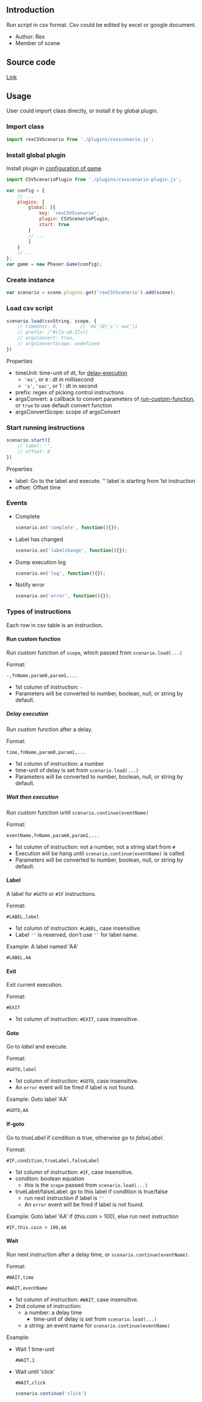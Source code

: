 ## Introduction

Run script in csv format. Csv could be edited by excel or google document.

- Author: Rex
- Member of scene

## Source code

[Link](https://github.com/rexrainbow/phaser3-rex-notes/blob/master/plugins/clock/ClockPlugin.js)

## Usage

User could import class directly, or install it by global plugin.

### Import class

```javascript
import rexCSVScenario from './plugins/csvscenario.js';
```

### Install global plugin

Install plugin in [configuration of game](game.md#configuration)

```javascript
import CSVScenarioPlugin from './plugins/csvscenario-plugin.js';

var config = {
    // ...
    plugins: {
        global: [{
            key: 'rexCSVScenario',
            plugin: CSVScenarioPlugin,
            start: true
        }
        // ...
        ]
    }
    // ...
};
var game = new Phaser.Game(config);
```

### Create instance

```javascript
var scenario = scene.plugins.get('rexCSVScenario').add(scene);
```

### Load csv script

```javascript
scenario.load(csvString, scope, {
    // timeUnit: 0,        // 'ms'|0|'s'|'sec'|1
    // prefix: /^#([a-zA-Z]+)/
    // argsConvert: true,
    // argsConvertScope: undefined
})
```

Properties

- timeUnit: time-unit of dt, for [delay-execution](csvscenario.md#delay-execution)
    - `'ms'`, or `0` : dt in millisecond
    - `'s'`, `'sec'`, or 1 : dt in second
- prefix: regex of picking control instructions
- argsConvert: a callback to convert parameters of [run-custom-function](csvscenario.md#run-custom-function), or `true` to use default convert function
- argsConvertScope: scope of argsConvert

### Start running instructions

```javascript
scenario.start({
    // label: '',
    // offset: 0
})
```

Properties

- label: Go to the label and execute. '' label is starting from 1st instruction
- offset: Offset time

### Events

- Complete
    ```javascript
    scenario.on('complete', function(){});
    ```
- Label has changed
    ```javascript
    scenario.on('labelchange', function(){});
    ```    
- Dump execution log
    ```javascript
    scenario.on('log', function(){});
    ```
- Notify error
    ```javascript
    scenario.on('error', function(){});
    ```

### Types of instructions

Each row in csv table is an instruction.

#### Run custom function

Run custom function of `scope`, which passed from `scenario.load(...)`

Format:

```raw
-,fnName,param0,param1,...
```

- 1st column of instruction: `-`
- Parameters will be converted to number, boolean, null, or string by default.

##### Delay execution

Run custom function after a delay.

Format:

```raw
time,fnName,param0,param1,...
```

- 1st column of instruction: a number
- time-unit of delay is set from `scenario.load(...)`
- Parameters will be converted to number, boolean, null, or string by default.

##### Wait then execution

Run custom function until `scenario.continue(eventName)`

Format:

```raw
eventName,fnName,param0,param1,...
```

- 1st column of instruction: not a number, not a string start from `#`
- Execution will be hang until `scenario.continue(eventName)` is called
- Parameters will be converted to number, boolean, null, or string by default.

#### Label

A label for `#GOTO` or `#IF` instructions.

Format:

```raw
#LABEL,label
```

- 1st column of instruction: `#LABEL`, case insensitive.
- Label `''` is reserved, don't use `''` for label name.

Example: A label named 'AA'

```raw
#LABEL,AA
```

#### Exit

Exit current execution.

Format:

```raw
#EXIT
```

- 1st column of instruction: `#EXIT`, case insensitive.

#### Goto

Go to *label* and execute.

Format:

```raw
#GOTO,label
```

- 1st column of instruction: `#GOTO`, case insensitive.
- An `error` event will be fired if label is not found.

Example: Goto label 'AA'

```raw
#GOTO,AA
```

#### If-goto

Go to *trueLabel* if condition is true, otherwise go to *falseLabel*.

Format:

```raw
#IF,condition,trueLabel,falseLabel
```

- 1st column of instruction: `#IF`, case insensitive.
- conditon: boolean equation
    - *this* is the `scope` passed from `scenario.load(...)`
- trueLabel/falseLabel: go to this label if condition is true/false
    - run next instruction if label is `''`
    - An `error` event will be fired if label is not found.

Example: Goto label 'AA' if (this.coin > 100), else run next instruction

```raw
#IF,this.coin > 100,AA
```

#### Wait

Run next instruction after a delay time, or `scenario.continue(eventName)`.

Format:

```raw
#WAIT,time
```

```raw
#WAIT,eventName
```

- 1st column of instruction: `#WAIT`, case insensitive.
- 2nd colume of instruction:
    - a number: a delay time
        - time-unit of delay is set from `scenario.load(...)`
    - a string: an event name for `scenario.continue(eventName)`

Example: 

- Wait 1 time-unit
    ```raw
    #WAIT,1
    ```
- Wait until 'click'
    ```raw
    #WAIT,click
    ```
    ```javascript
    scenario.continue('click')
    ```